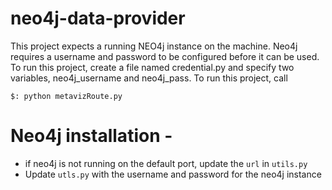 # neo4j-data-provider

This project expects a running NEO4j instance on the machine.  Neo4j requires a username and password to be configured before it can be used.  To run this project, create a file named credential.py and specify two variables, neo4j_username and neo4j_pass.  To run this project, call 

`$: python metavizRoute.py`

# Neo4j installation - 

* if neo4j is not running on the default port, update the `url` in `utils.py`
* Update `utls.py` with the username and password for the neo4j instance
